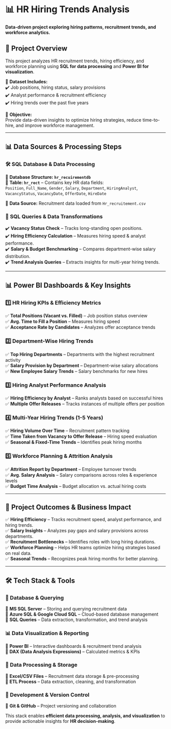 # 📊 HR Hiring Trends Analysis  
**Data-driven project exploring hiring patterns, recruitment trends, and workforce analytics.**  

## 📌 Project Overview  
This project analyzes HR recruitment trends, hiring efficiency, and workforce planning using **SQL for data processing** and **Power BI for visualization**.  

📂 **Dataset Includes:**  
✔️ Job positions, hiring status, salary provisions  
✔️ Analyst performance & recruitment efficiency  
✔️ Hiring trends over the past five years  

🎯 **Objective:**  
Provide data-driven insights to optimize hiring strategies, reduce time-to-hire, and improve workforce management.  

---

## 📊 Data Sources & Processing Steps  

### 🛠️ **SQL Database & Data Processing**  
📌 **Database Structure: `hr_recuirementdb`**  
🔹 **Table: `hr_rect`** – Contains key HR data fields:  
`Position`, `Full_Name`, `Gender`, `Salary`, `Department`, `HiringAnalyst`, `VacancyStatus`, `VacancyDate`, `OfferDate`, `HireDate`  

📂 **Data Source:** Recruitment data loaded from `Hr_recruitement.csv`  

### 🔄 **SQL Queries & Data Transformations**  
✔️ **Vacancy Status Check** – Tracks long-standing open positions.  
✔️ **Hiring Efficiency Calculation** – Measures hiring speed & analyst performance.  
✔️ **Salary & Budget Benchmarking** – Compares department-wise salary distribution.  
✔️ **Trend Analysis Queries** – Extracts insights for multi-year hiring trends.  

---

## 📊 Power BI Dashboards & Key Insights  

### 1️⃣ **HR Hiring KPIs & Efficiency Metrics**  
✅ **Total Positions (Vacant vs. Filled)** – Job position status overview  
✅ **Avg. Time to Fill a Position** – Measures hiring speed  
✅ **Acceptance Rate by Candidates** – Analyzes offer acceptance trends  

### 2️⃣ **Department-Wise Hiring Trends**  
✅ **Top Hiring Departments** – Departments with the highest recruitment activity  
✅ **Salary Provision by Department** – Department-wise salary allocations  
✅ **New Employee Salary Trends** – Salary benchmarks for new hires  

### 3️⃣ **Hiring Analyst Performance Analysis**  
✅ **Hiring Efficiency by Analyst** – Ranks analysts based on successful hires  
✅ **Multiple Offer Releases** – Tracks instances of multiple offers per position  

### 4️⃣ **Multi-Year Hiring Trends (1-5 Years)**  
✅ **Hiring Volume Over Time** – Recruitment pattern tracking  
✅ **Time Taken from Vacancy to Offer Release** – Hiring speed evaluation  
✅ **Seasonal & Fixed-Time Trends** – Identifies peak hiring months  

### 5️⃣ **Workforce Planning & Attrition Analysis**  
✅ **Attrition Report by Department** – Employee turnover trends  
✅ **Avg. Salary Analysis** – Salary comparisons across roles & experience levels  
✅ **Budget Time Analysis** – Budget allocation vs. actual hiring costs  

---

## 🎯 Project Outcomes & Business Impact  

✅ **Hiring Efficiency** – Tracks recruitment speed, analyst performance, and hiring trends.  
✅ **Salary Insights** – Analyzes pay gaps and salary provisions across departments.  
✅ **Recruitment Bottlenecks** – Identifies roles with long hiring durations.  
✅ **Workforce Planning** – Helps HR teams optimize hiring strategies based on real data.  
✅ **Seasonal Trends** – Recognizes peak hiring months for better planning.  

---

## 🛠️ Tech Stack & Tools  

### **📌 Database & Querying**  
🔹 **MS SQL Server** – Storing and querying recruitment data  
🔹 **Azure SQL & Google Cloud SQL** – Cloud-based database management  
🔹 **SQL Queries** – Data extraction, transformation, and trend analysis  

### **📊 Data Visualization & Reporting**  
🔹 **Power BI** – Interactive dashboards & recruitment trend analysis  
🔹 **DAX (Data Analysis Expressions)** – Calculated metrics & KPIs  

### **📂 Data Processing & Storage**  
🔹 **Excel/CSV Files** – Recruitment data storage & pre-processing  
🔹 **ETL Process** – Data extraction, cleaning, and transformation  

### **🔗 Development & Version Control**  
🔹 **Git & GitHub** – Project versioning and collaboration  

This stack enables **efficient data processing, analysis, and visualization** to provide actionable insights for **HR decision-making**.  



